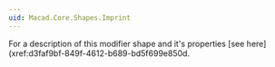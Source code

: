 ```yaml
---
uid: Macad.Core.Shapes.Imprint
---
```

For a description of this modifier shape and it's properties [see here](xref:d3faf9bf-849f-4612-b689-bd5f699e850d.